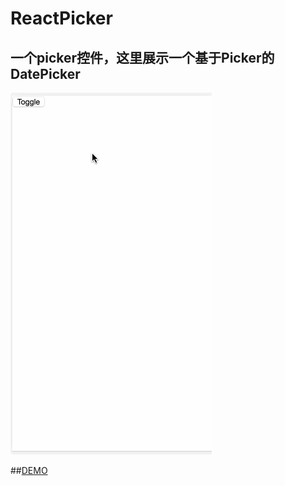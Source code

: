 # ReactPicker

## 一个picker控件，这里展示一个基于Picker的DatePicker
![image](https://github.com/eeandrew/ReadmeResource/blob/master/img/react-picker/react-picker-demo.gif)

##[DEMO](http://eeandrew.github.io/demos/reactpicker/index.html)



